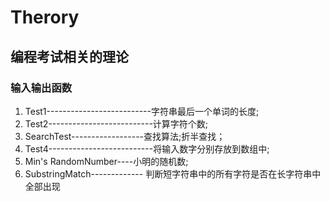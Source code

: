 # Therory
## 编程考试相关的理论    

### 输入输出函数
1. Test1--------------------------字符串最后一个单词的长度;
2. Test2--------------------------计算字符个数;
3. SearchTest------------------查找算法;折半查找；
4. Test4--------------------------将输入数字分别存放到数组中;  
5. Min's RandomNumber----小明的随机数;
6. SubstringMatch------------- 判断短字符串中的所有字符是否在长字符串中全部出现  

